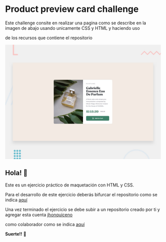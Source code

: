 # Product preview card challenge

Este challenge consite en realizar una pagina como se describe en la imagen de abajo usando unicamente CSS y HTML y haciendo uso

de los recursos que contiene el repositorio

![Design preview for the Product preview card component coding challenge](./design/desktop-preview.jpg)

## Hola! 👋

Este es un ejercicio práctico de maquetación con HTML y CSS.

Para el desarrollo de este ejercicio deberás bifurcar el repositorio como se indica [aquí](https://docs.github.com/es/get-started/quickstart/fork-a-repo)

Una vez terminado el ejercicio se debe subir a un repositorio creado por ti y agregar esta cuenta [jhonquiceno](https://github.com/jhonquiceno)

como colaborador como se indica [aquí](https://docs.github.com/es/account-and-profile/setting-up-and-managing-your-personal-account-on-github/managing-access-to-your-personal-repositories/inviting-collaborators-to-a-personal-repository)

**Suerte!!** 🚀